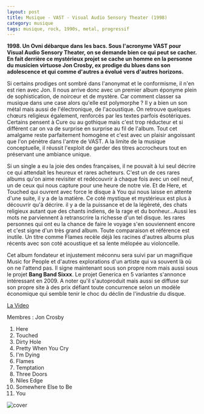 ```yaml
---
layout: post
title: Musique - VAST - Visual Audio Sensory Theater (1998)
category: musique
tags: musique, rock, 1990s, metal, progressif
---
```


**1998. Un Ovni débarque dans les bacs. Sous l'acronyme VAST pour Visual Audio Sensory Theater, on se demande bien ce qui peut se cacher. En fait derrière ce mystérieux projet se cache un homme en la personne du musicien virtuose Jon Crosby, ex prodige du blues dans son adolescence et qui comme d'autres a évolué vers d'autres horizons.**


Si certains prodiges ont sombré dans l'anonymat et le conformisme, il n'en est rien avec Jon. Il nous arrive donc avec un premier album éponyme plein de sophistication, de noirceur et de mystère. Car comment classer sa musique dans une case alors qu'elle est polymorphe ? Il y a bien un son métal mais aussi de l'électronique, de l'acoustique. On retrouve quelques chœurs religieux également, renforcés par les textes parfois ésotériques. Certains pensent à Cure ou au gothique mais c'est trop réducteur et si différent car on va de surprise en surprise au fil de l'album. Tout cet amalgame reste parfaitement homogène et c'est avec un plaisir angoissant que l'on pénètre dans l'antre de VAST. A la limite de la musique conceptuelle, il réussit l'exploit de garder des titres accrocheurs tout en préservant une ambiance unique.

Si un single a eu la joie des ondes françaises, il ne pouvait à lui seul décrire ce qui attendait les heureux et rares acheteurs. C'est un de ces rares albums qu'on aime revisiter et redécouvrir à chaque fois avec un oeil neuf, un de ceux qui nous capture pour une heure de notre vie. Et de Here, et Touched qui ouvrent avec force le disque à You qui nous laisse en attente d'une suite, il y a de la matière. Ce coté mystique et mystérieux est plus à découvrir qu'à décrire. il y a de la puissance et de la légèreté, des chats religieux autant que des chants indiens, de la rage et du bonheur...Aussi les mots ne parviennent à retranscrire la richesse d'un tel disque. les rares personnes qui ont eu la chance de faire le voyage s'en souviennent encore et c'est signe d'un très grand album. Toute comparaison et référence est inutile. Un titre comme Flames recèle déjà les racines d'autres albums plus récents avec son coté acoustique et sa lente mélopée au violoncelle.

Cet album fondateur et injustement méconnu sera suivi par un magnifique Music for People et d'autres explorations d'un artiste qui va souvent là où on ne l'attend pas. Il signe maintenant sous son propre nom mais aussi sous le projet **Bang Band Sixxx**. Le projet Generica en 5 variantes s'annonce intéressant en 2009. A noter qu'il s'autoproduit mais aussi se diffuse sur son propre site à des prix défiant toute concurrence selon un modèle économique qui semble tenir le choc du déclin de l'industrie du disque.

[La Video](https://www.youtube.com/watch?v=8S_R13jV11Q)

Membres : Jon Crosby

1. Here 
2. Touched 
3. Dirty Hole 
4. Pretty When You Cry 
5. I'm Dying 
6. Flames 
7. Temptation 
8. Three Doors 
9. Niles Edge 
10. Somewhere Else to Be 
11. You

![cover](http://cheziceman.files.wordpress.com/2014/11/vast.jpg)
